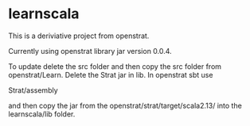 # learnscala

This is a deriviative project from openstrat.

Currently using openstrat library jar version 0.0.4.

To update delete the src folder and then copy the src folder from openstrat/Learn.
Delete the Strat jar in lib. In openstrat sbt use

Strat/assembly

and then copy the jar from the openstrat/strat/target/scala2.13/ into the learnscala/lib folder.
